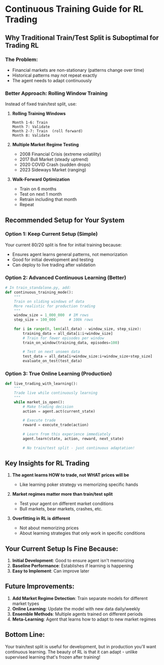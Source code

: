# Continuous Training Guide for RL Trading

## Why Traditional Train/Test Split is Suboptimal for Trading RL

### The Problem:
- Financial markets are non-stationary (patterns change over time)
- Historical patterns may not repeat exactly
- The agent needs to adapt continuously

### Better Approach: Rolling Window Training

Instead of fixed train/test split, use:

1. **Rolling Training Windows**
   ```
   Month 1-6: Train
   Month 7: Validate
   Month 2-7: Train  (roll forward)
   Month 8: Validate
   ```

2. **Multiple Market Regime Testing**
   - 2008 Financial Crisis (extreme volatility)
   - 2017 Bull Market (steady uptrend)  
   - 2020 COVID Crash (sudden drops)
   - 2023 Sideways Market (ranging)

3. **Walk-Forward Optimization**
   - Train on 6 months
   - Test on next 1 month
   - Retrain including that month
   - Repeat

## Recommended Setup for Your System

### Option 1: Keep Current Setup (Simple)
Your current 80/20 split is fine for initial training because:
- Ensures agent learns general patterns, not memorization
- Good for initial development and testing
- Can deploy to live trading after validation

### Option 2: Advanced Continuous Learning (Better)
```python
# In train_standalone.py, add:
def continuous_training_mode():
    """
    Train on sliding windows of data
    More realistic for production trading
    """
    window_size = 1_000_000  # 1M rows
    step_size = 100_000      # 100k rows
    
    for i in range(0, len(all_data) - window_size, step_size):
        training_data = all_data[i:i+window_size]
        # Train for fewer episodes per window
        train_on_window(training_data, episodes=100)
        
        # Test on next unseen data
        test_data = all_data[i+window_size:i+window_size+step_size]
        evaluate_on_test(test_data)
```

### Option 3: True Online Learning (Production)
```python
def live_trading_with_learning():
    """
    Trade live while continuously learning
    """
    while market_is_open():
        # Make trading decision
        action = agent.act(current_state)
        
        # Execute trade
        reward = execute_trade(action)
        
        # Learn from this experience immediately
        agent.learn(state, action, reward, next_state)
        
        # No train/test split - just continuous adaptation!
```

## Key Insights for RL Trading

1. **The agent learns HOW to trade, not WHAT prices will be**
   - Like learning poker strategy vs memorizing specific hands

2. **Market regimes matter more than train/test split**
   - Test your agent on different market conditions
   - Bull markets, bear markets, crashes, etc.

3. **Overfitting in RL is different**
   - Not about memorizing prices
   - About learning strategies that only work in specific conditions

## Your Current Setup Is Fine Because:

1. **Initial Development**: Good to ensure agent isn't memorizing
2. **Baseline Performance**: Establishes if learning is happening
3. **Easy to Implement**: Can improve later

## Future Improvements:

1. **Add Market Regime Detection**: Train separate models for different market types
2. **Online Learning**: Update the model with new data daily/weekly
3. **Ensemble Methods**: Multiple agents trained on different periods
4. **Meta-Learning**: Agent that learns how to adapt to new market regimes

## Bottom Line:

Your train/test split is useful for development, but in production you'll want continuous learning. The beauty of RL is that it can adapt - unlike supervised learning that's frozen after training!